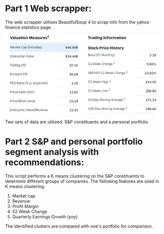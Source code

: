 # Part 1 Web scrapper:

<p>The web scrapper utilises BeautifulSoup 4 to scrap info from the yahoo finance statistics page.</p>
<a href = "https://finance.yahoo.com/quote/TSLA/key-statistics?p=TSLA"><img src="sample.JPG"></a>
<p>Two sets of data are utilized: S&P constituents and a personal portfolio.</p>

# Part 2 S&P and personal portfolio segment analysis with recommendations:

This script performs a K means clustering on the S&P constituents to determine different groups of companies. 
The following features are used in K means clustering:
1. Market cap
2. Revenue
3. Profit Margin
4. 52 Week Change
5. Quarterly Earnings Growth (yoy)

The identified clusters are compared with one's portfolio for comparison.


